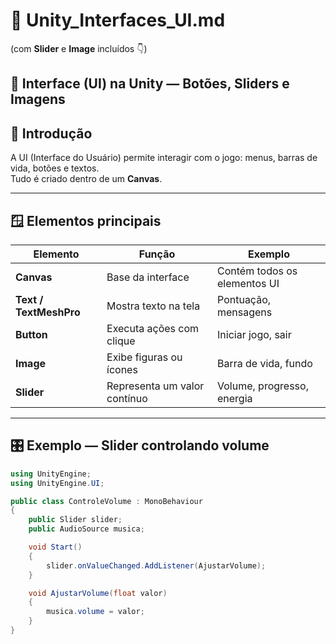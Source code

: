 # 🧠 **Unity_Interfaces_UI.md**  
(com **Slider** e **Image** incluídos 👇)


## 🧠 Interface (UI) na Unity — Botões, Sliders e Imagens

## 🧭 Introdução
A UI (Interface do Usuário) permite interagir com o jogo: menus, barras de vida, botões e textos.  
Tudo é criado dentro de um **Canvas**.

---

## 🪟 Elementos principais

| Elemento | Função | Exemplo |
|-----------|--------|----------|
| **Canvas** | Base da interface | Contém todos os elementos UI |
| **Text / TextMeshPro** | Mostra texto na tela | Pontuação, mensagens |
| **Button** | Executa ações com clique | Iniciar jogo, sair |
| **Image** | Exibe figuras ou ícones | Barra de vida, fundo |
| **Slider** | Representa um valor contínuo | Volume, progresso, energia |

---

## 🎛️ Exemplo — Slider controlando volume

```csharp
using UnityEngine;
using UnityEngine.UI;

public class ControleVolume : MonoBehaviour
{
    public Slider slider;
    public AudioSource musica;

    void Start()
    {
        slider.onValueChanged.AddListener(AjustarVolume);
    }

    void AjustarVolume(float valor)
    {
        musica.volume = valor;
    }
}
```
